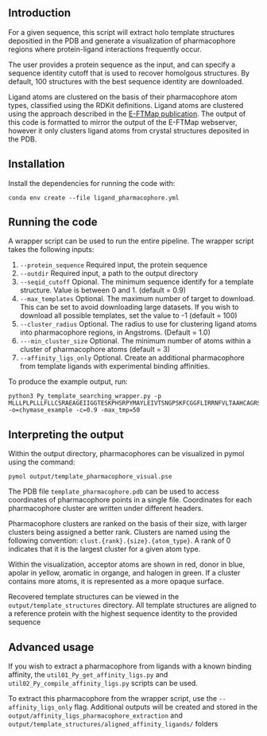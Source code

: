 ## Introduction

For a given sequence, this script will extract holo template structures depositied in the PDB and generate a visualization of pharmacophore regions where protein-ligand interactions frequently occur. 

The user provides a protein sequence as the input, and can specify a sequence identity cutoff that is used to recover homolgous structures. By default, 100 structures with the best sequence identity are downloaded.

Ligand atoms are clustered on the basis of their pharmacophore atom types, classified using the RDKit definitions.
Ligand atoms are clustered using the approach described in the [E-FTMap publication](https://doi.org/10.1021/acs.jcim.3c01969). The output of this code is formatted to mirror the output of the E-FTMap webserver, however it only clusters ligand atoms from crystal structures deposited in the PDB.

## Installation
Install the dependencies for running the code with:
```
conda env create --file ligand_pharmacophore.yml
```

## Running the code
A wrapper script can be used to run the entire pipeline. 
The wrapper script takes the following inputs:
1) ```--protein_sequence``` Required input, the protein sequence
2) ```--outdir``` Required input, a path to the output directory
3) ```--seqid_cutoff``` Opional. The minimum sequence identify for a template structure. Value is between 0 and 1. (default = 0.9)
4) ```--max_templates``` Optional. The maximum number of target to download. This can be set to avoid downloading large datasets. If you wish to download all possible templates, set the value to -1 (default = 100)
5) ```--cluster_radius``` Optional. The radius to use for clustering ligand atoms into pharmacophore regions, in Angstroms. (Default = 1.0)
6) ```---min_cluster_size``` Optional. The minimum number of atoms within a cluster of pharmacophore atoms (default = 3)
7) ```--affinity_ligs_only``` Optional. Create an additional pharmacophore from template ligands with experimental binding affinities. 

To produce the example output, run:
```
python3 Py_template_searching_wrapper.py -p MLLLPLPLLLFLLCSRAEAGEIIGGTESKPHSRPYMAYLEIVTSNGPSKFCGGFLIRRNFVLTAAHCAGRSITVTLGAHNITEEEDTWQKLEVIKQFRHPKYNTSTLHHDIMLLKLKEKASLTLAVGTLPFPSQKNFVPPGRMCRVAGWGRTGVLKPGSDTLQEVKLRLMDPQACSHFRDFDHNLQLCVGNPRKTKSAFKGDSGGPLLCAGVAQGIVSYGRSDAKPPAVFTRISHYRPWINQILQAN -o=chymase_example -c=0.9 -max_tmp=50
```

## Interpreting the output
Within the output directory, pharmacophores can be visualized in pymol using the command:
```
pymol output/template_pharmacophore_visual.pse
```

The PDB file ```template_pharmacophore.pdb``` can be used to access coordinates of pharmacophore points in a single file. Coordinates for each pharmacophore cluster are written under different headers.

Pharmacophore clusters are ranked on the basis of their size, with larger clusters being assigned a better rank. Clusters are named using the following convention: ```clust.{rank}.{size}.{atom_type}```. A rank of 0 indicates that it is the largest cluster for a given atom type.

Within the visualization, acceptor atoms are shown in red, donor in blue, apolar in yellow, aromatic in organge, and halogen in green. If a cluster contains more atoms, it is represented as a more opaque surface.

Recovered template structures can be viewed in the ```output/template_structures``` directory. All template structures are aligned to a reference protein with the highest sequence identity to the provided sequence

## Advanced usage
If you wish to extract a pharmacophore from ligands with a known binding affinity, the ```util01_Py_get_affinity_ligs.py``` and ```util02_Py_compile_affinity_ligs.py``` scripts can be used.

To extract this pharmacophore from the wrapper script, use the ```--affinity_ligs_only``` flag. Additional outputs will be created and stored in the ```output/affinity_ligs_pharmacophore_extraction``` and ```output/template_structures/aligned_affinity_ligands/``` folders
